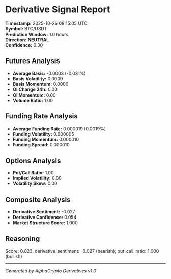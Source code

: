 # Derivative Signal Report

**Timestamp:** 2025-10-26 08:15:05 UTC  
**Symbol:** BTC/USDT  
**Prediction Window:** 1.0 hours  
**Direction:** **NEUTRAL**  
**Confidence:** 0.30

## Futures Analysis
- **Average Basis:** -0.0003 (-0.031%)
- **Basis Volatility:** 0.0000
- **Basis Momentum:** 0.0000
- **OI Change 24h:** 0.00
- **OI Momentum:** 0.00
- **Volume Ratio:** 1.00

## Funding Rate Analysis
- **Average Funding Rate:** 0.000019 (0.0019%)
- **Funding Volatility:** 0.000005
- **Funding Momentum:** 0.000010
- **Funding Spread:** 0.000010

## Options Analysis
- **Put/Call Ratio:** 1.00
- **Implied Volatility:** 0.00
- **Volatility Skew:** 0.00

## Composite Analysis
- **Derivative Sentiment:** -0.027
- **Derivative Confidence:** 0.054
- **Market Structure Score:** 1.000

## Reasoning
Score: 0.023. derivative_sentiment: -0.027 (bearish); put_call_ratio: 1.000 (bullish)

---
*Generated by AlphaCrypto Derivatives v1.0*
